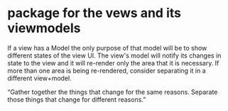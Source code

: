 # package for the vews and its viewmodels

If a view has a Model the only purpose of that model will be to show different states of the view UI.
The view's model will notify its changes in state to the view and it will re-render only the area that it is necessary. If more than one area is being re-rendered, consider separating it in a different view+model.


“Gather together the things that change for the same reasons. Separate those things that change for different reasons.”
